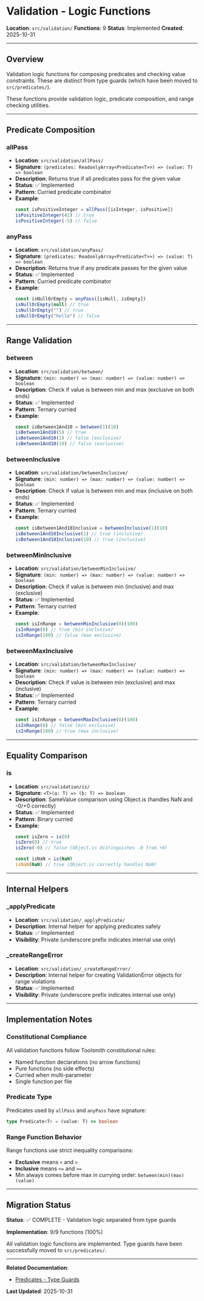 # Validation - Logic Functions

**Location**: `src/validation/`
**Functions**: 9
**Status**: Implemented
**Created**: 2025-10-31

---

## Overview

Validation logic functions for composing predicates and checking value constraints. These are distinct from type guards (which have been moved to `src/predicates/`).

These functions provide validation logic, predicate composition, and range checking utilities.

---

## Predicate Composition

### allPass

- **Location**: `src/validation/allPass/`
- **Signature**: `(predicates: ReadonlyArray<Predicate<T>>) => (value: T) => boolean`
- **Description**: Returns true if all predicates pass for the given value
- **Status**: ✅ Implemented
- **Pattern**: Curried predicate combinator
- **Example**:
  ```typescript
  const isPositiveInteger = allPass([isInteger, isPositive])
  isPositiveInteger(42) // true
  isPositiveInteger(-5) // false
  ```

### anyPass

- **Location**: `src/validation/anyPass/`
- **Signature**: `(predicates: ReadonlyArray<Predicate<T>>) => (value: T) => boolean`
- **Description**: Returns true if any predicate passes for the given value
- **Status**: ✅ Implemented
- **Pattern**: Curried predicate combinator
- **Example**:
  ```typescript
  const isNullOrEmpty = anyPass([isNull, isEmpty])
  isNullOrEmpty(null) // true
  isNullOrEmpty("") // true
  isNullOrEmpty("hello") // false
  ```

---

## Range Validation

### between

- **Location**: `src/validation/between/`
- **Signature**: `(min: number) => (max: number) => (value: number) => boolean`
- **Description**: Check if value is between min and max (exclusive on both ends)
- **Status**: ✅ Implemented
- **Pattern**: Ternary curried
- **Example**:
  ```typescript
  const isBetween1And10 = between(1)(10)
  isBetween1And10(5) // true
  isBetween1And10(1) // false (exclusive)
  isBetween1And10(10) // false (exclusive)
  ```

### betweenInclusive

- **Location**: `src/validation/betweenInclusive/`
- **Signature**: `(min: number) => (max: number) => (value: number) => boolean`
- **Description**: Check if value is between min and max (inclusive on both ends)
- **Status**: ✅ Implemented
- **Pattern**: Ternary curried
- **Example**:
  ```typescript
  const isBetween1And10Inclusive = betweenInclusive(1)(10)
  isBetween1And10Inclusive(1) // true (inclusive)
  isBetween1And10Inclusive(10) // true (inclusive)
  ```

### betweenMinInclusive

- **Location**: `src/validation/betweenMinInclusive/`
- **Signature**: `(min: number) => (max: number) => (value: number) => boolean`
- **Description**: Check if value is between min (inclusive) and max (exclusive)
- **Status**: ✅ Implemented
- **Pattern**: Ternary curried
- **Example**:
  ```typescript
  const isInRange = betweenMinInclusive(0)(100)
  isInRange(0) // true (min inclusive)
  isInRange(100) // false (max exclusive)
  ```

### betweenMaxInclusive

- **Location**: `src/validation/betweenMaxInclusive/`
- **Signature**: `(min: number) => (max: number) => (value: number) => boolean`
- **Description**: Check if value is between min (exclusive) and max (inclusive)
- **Status**: ✅ Implemented
- **Pattern**: Ternary curried
- **Example**:
  ```typescript
  const isInRange = betweenMaxInclusive(0)(100)
  isInRange(0) // false (min exclusive)
  isInRange(100) // true (max inclusive)
  ```

---

## Equality Comparison

### is

- **Location**: `src/validation/is/`
- **Signature**: `<T>(a: T) => (b: T) => boolean`
- **Description**: SameValue comparison using Object.is (handles NaN and -0/+0 correctly)
- **Status**: ✅ Implemented
- **Pattern**: Binary curried
- **Example**:
  ```typescript
  const isZero = is(0)
  isZero(0) // true
  isZero(-0) // false (Object.is distinguishes -0 from +0)

  const isNaN = is(NaN)
  isNaN(NaN) // true (Object.is correctly handles NaN)
  ```

---

## Internal Helpers

### _applyPredicate

- **Location**: `src/validation/_applyPredicate/`
- **Description**: Internal helper for applying predicates safely
- **Status**: ✅ Implemented
- **Visibility**: Private (underscore prefix indicates internal use only)

### _createRangeError

- **Location**: `src/validation/_createRangeError/`
- **Description**: Internal helper for creating ValidationError objects for range violations
- **Status**: ✅ Implemented
- **Visibility**: Private (underscore prefix indicates internal use only)

---

## Implementation Notes

### Constitutional Compliance

All validation functions follow Toolsmith constitutional rules:
- Named function declarations (no arrow functions)
- Pure functions (no side effects)
- Curried when multi-parameter
- Single function per file

### Predicate Type

Predicates used by `allPass` and `anyPass` have signature:
```typescript
type Predicate<T> = (value: T) => boolean
```

### Range Function Behavior

Range functions use strict inequality comparisons:
- **Exclusive** means `<` and `>`
- **Inclusive** means `<=` and `>=`
- Min always comes before max in currying order: `between(min)(max)(value)`

---

## Migration Status

**Status**: ✅ COMPLETE - Validation logic separated from type guards

**Implementation**: 9/9 functions (100%)

All validation logic functions are implemented. Type guards have been successfully moved to `src/predicates/`.

---

**Related Documentation**:
- [Predicates - Type Guards](../predicates/PREDICATES_TYPE_GUARDS.md)

**Last Updated**: 2025-10-31

